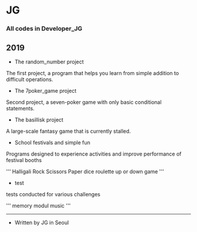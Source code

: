 # JG
### All codes in Developer_JG

## 2019

- The random_number project

The first project, a program that helps you learn from simple addition to difficult operations.


- The 7poker_game project

Second project, a seven-poker game with only basic conditional statements.


- The basillisk project

A large-scale fantasy game that is currently stalled.



- School festivals and simple fun

Programs designed to experience activities and
improve performance of festival booths

'''
Halligali
Rock Scissors Paper
dice
roulette
up or down game
'''



- test

tests conducted for various challenges

'''
memory
modul
music
'''


---
 * Written by JG in Seoul
